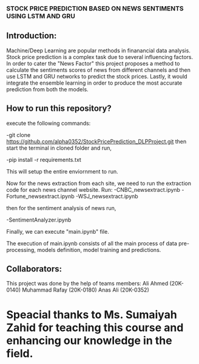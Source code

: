 ### STOCK PRICE PREDICTION BASED ON NEWS SENTIMENTS USING LSTM AND GRU

## Introduction:

Machine/Deep Learning are popular methods in finanancial data analysis. Stock price prediction is a complex task due to several influencing factors. In order to cater the "News Factor" this project
proposes a method to calculate the sentiments scores of news from different channels and then use LSTM and GRU networks to predict the stock prices. Lastly, it would integrate the ensemble learning
in order to produce the most accurate prediction from both the models. 

## How to run this repository?
execute the following commands:

-git clone https://github.com/alpha0352/StockPricePrediction_DLPProject.git
then start the terminal in cloned folder and run,

-pip install -r requirements.txt

This will setup the entire enviornment to run.

Now for the news extraction from each site, we need to run the extraction code for each news channel website.
Run:
-CNBC_newsextract.ipynb
-Fortune_newsextract.ipynb
-WSJ_newsextract.ipynb

then for the sentiment analysis of news run,

-SentimentAnalyzer.ipynb

Finally, we can execute "main.ipynb" file. 

The execution of main.ipynb consists of all the main process of data pre-processing, models definition, model training and predictions.

## Collaborators:

This project was done by the help of teams members:
Ali Ahmed (20K-0140)
Muhammad Rafay (20K-0180)
Anas Ali (20K-0352)

# Speacial thanks to Ms. Sumaiyah Zahid for teaching this course and enhancing our knowledge in the field.


